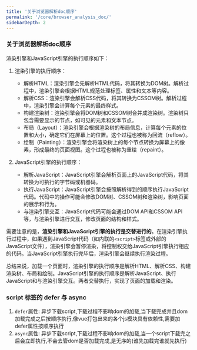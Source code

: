 ```yaml
---
title: '关于浏览器解析doc顺序'
permalink: '/core/browser_analysis_doc/'
sidebarDepth: 2
---
```


### 关于浏览器解析doc顺序


渲染引擎和JavaScript引擎的执行顺序如下：

1. 渲染引擎的执行顺序：
    - 解析HTML：渲染引擎会先解析HTML代码，将其转换为DOM树。解析过程中，渲染引擎会根据HTML规范处理标签、属性和文本等内容。
    - 解析CSS：渲染引擎会解析CSS代码，将其转换为CSSOM树。解析过程中，渲染引擎会计算每个元素的最终样式。
    - 构建渲染树：渲染引擎会将DOM树和CSSOM树合并成渲染树。渲染树只包含需要显示的节点，如可见的元素和文本节点。
    - 布局（Layout）：渲染引擎会根据渲染树的布局信息，计算每个元素的位置和大小，确定它们在屏幕上的位置。这个过程也被称为回流（reflow）。
    - 绘制（Painting）：渲染引擎会将渲染树上的每个节点转换为屏幕上的像素，形成最终的页面视图。这个过程也被称为重绘（repaint）。

2. JavaScript引擎的执行顺序：
    - 解析JavaScript：JavaScript引擎会解析页面上的JavaScript代码，将其转换为可执行的字节码或机器码。
    - 执行JavaScript：JavaScript引擎会按照解析得到的顺序执行JavaScript代码。代码中的操作可能会修改DOM树、CSSOM树和渲染树，影响页面的展示和行为。
    - 与渲染引擎交互：JavaScript代码可能会通过DOM API和CSSOM API等，与渲染引擎进行交互，修改页面的结构和样式。

需要注意的是，**渲染引擎和JavaScript引擎的执行是交替进行的**。在渲染引擎执行过程中，如果遇到JavaScript代码（如内联的`<script>`标签或外部的JavaScript文件），渲染引擎会暂停渲染，将控制权交给JavaScript引擎执行相应的代码。当JavaScript引擎执行完毕后，渲染引擎会继续执行渲染过程。

总结来说，加载一个页面时，渲染引擎的执行顺序是解析HTML、解析CSS、构建渲染树、布局和绘制。JavaScript引擎的执行顺序是解析JavaScript、执行JavaScript和与渲染引擎交互。两者交替执行，实现了页面的加载和渲染。

### script 标签的 defer 与 async
1. `defer`属性: 异步下载script,下载过程不影响dom的加载,当下载完成并且dom加载完成之后按顺序执行,像vue打包出来的各个js模块具有依赖性,需要加defer属性按顺序执行
2. `async`属性: 异步下载script,下载过程不影响dom的加载,当一个script下载完之后会立即执行,不会去管dom是否加载完成,是无序的(谁先加载完谁就先执行)

